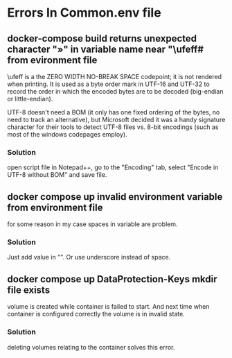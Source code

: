 # Errors In Common.env file

## docker-compose build returns unexpected character "»" in variable name near "\ufeff# from evironment file

\ufeff is a the ZERO WIDTH NO-BREAK SPACE codepoint; it is not rendered when printing. It is used as a byte order mark in UTF-16 and UTF-32 to record the order in which the encoded bytes are to be decoded (big-endian or little-endian).

UTF-8 doesn't need a BOM (it only has one fixed ordering of the bytes, no need to track an alternative), but Microsoft decided it was a handy signature character for their tools to detect UTF-8 files vs. 8-bit encodings (such as most of the windows codepages employ).

### Solution

open script file in Notepad++, go to the "Encoding" tab, select "Encode in UTF-8 without BOM" and save file.

## docker compose up invalid environment variable from environment file

for some reason in my case spaces in variable are problem.

### Solution

Just add value in "". Or use underscore instead of space.

## docker compose up DataProtection-Keys mkdir file exists

volume is created while container is failed to start. And next time when container is configured correctly the volume is in invalid state.

### Solution
deleting volumes relating to the container solves this error.